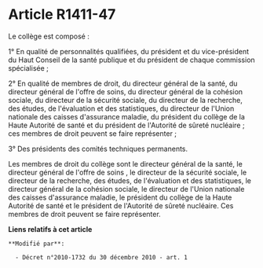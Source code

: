 # Article R1411-47

Le collège est composé : 

1° En qualité de personnalités qualifiées, du président et du  vice-président du Haut Conseil de la santé publique et du
président de  chaque commission spécialisée ; 

2° En qualité de  membres de droit, du directeur général de la santé, du directeur général  de l'offre de soins, du directeur
général de la cohésion sociale, du  directeur de la sécurité sociale, du directeur de la recherche, des  études, de
l'évaluation et des statistiques, du directeur de l'Union  nationale des caisses d'assurance maladie, du président du collège
de la  Haute Autorité de santé et du président de l'Autorité de sûreté  nucléaire ; ces membres de droit peuvent se faire
représenter ; 

3° Des présidents des comités techniques permanents. 

Les membres de droit du collège sont le directeur général de la santé, le           directeur général de l'offre de soins ,
le directeur de la sécurité sociale, le directeur de la recherche, des études, de l'évaluation et des statistiques, le
directeur général de la cohésion sociale, le directeur de l'Union nationale des caisses d'assurance maladie, le président du
collège de la Haute Autorité de santé et le président de l'Autorité de sûreté nucléaire. Ces membres de droit peuvent se
faire représenter.

**Liens relatifs à cet article**

	**Modifié par**:

	  - Décret n°2010-1732 du 30 décembre 2010 - art. 1
